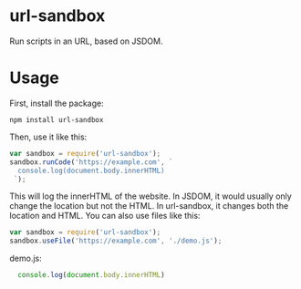 # url-sandbox
Run scripts in an URL, based on JSDOM.

# Usage
First, install the package:
```
npm install url-sandbox
```
Then, use it like this:
```javascript
var sandbox = require('url-sandbox');
sandbox.runCode('https://example.com', `
  console.log(document.body.innerHTML)
 `);
```
This will log the innerHTML of the website. In JSDOM, it would usually only change the location but not the HTML. In url-sandbox, it changes both the location and HTML.
You can also use files like this:
```javascript
var sandbox = require('url-sandbox');
sandbox.useFile('https://example.com', './demo.js');
```

demo.js: 
```javascript
  console.log(document.body.innerHTML)
```

